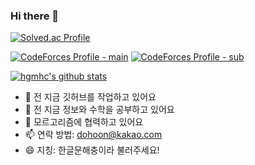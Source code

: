 ### Hi there 👋

[![Solved.ac Profile](http://mazassumnida.wtf/api/v2/generate_badge?boj=dohoon)](https://solved.ac/dohoon/)

[![CodeForces Profile - main](http://cf.leed.at?id=hgmhc)](https://codeforces.com/profile/hgmhc)
[![CodeForces Profile - sub](http://cf.leed.at?id=hoongle)](https://codeforces.com/profile/hoongle)

[![hgmhc's github stats](https://github-readme-stats.vercel.app/api?username=hgmhc&show_icons=true&hide_border=true)](https://github.com/hgmhc)

- 🔭 전 지금 깃허브를 작업하고 있어요
- 🌱 전 지금 정보와 수학을 공부하고 있어요
- 👯 모르고리즘에 협력하고 있어요
- 📫 연락 방법: dohoon@kakao.com
- 😄 지칭: 한글문해충이라 불러주세요!
